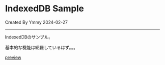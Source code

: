 # IndexedDB Sample

Created By Ymmy 2024-02-27

---

IndexedDBのサンプル。

基本的な機能は網羅しているはず。。。

[preview](https://ymmy833y.github.io/IndexedDBSample/)
